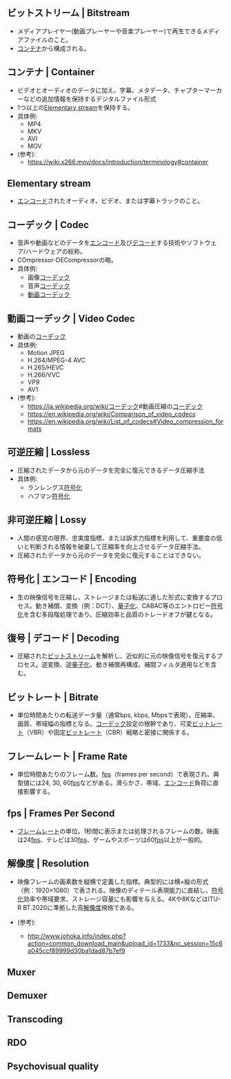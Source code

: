 <!-- 記事URL:https://github.com/takata150802/tech_glossary/blob/main/output/codec/video-codec.md# -->

## ビットストリーム | Bitstream<a id="44OT44OD44OI44K544OI44Oq44O844OgIHwgQml0c3RyZWFt"></a>

- メディアプレイヤー(動画プレーヤーや音楽プレーヤー)で再生できるメディアファイルのこと。
- <a href="https://github.com/takata150802/tech_glossary/blob/main/output/codec/video-codec.md#44Kz44Oz44OG44OKIHwgQ29udGFpbmVy">コンテナ</a>から構成される。

## コンテナ | Container<a id="44Kz44Oz44OG44OKIHwgQ29udGFpbmVy"></a>

- ビデオとオーディオのデータに加え、字幕、メタデータ、チャプターマーカーなどの追加情報を保持するデジタルファイル形式
- 1つ以上の<a href="https://github.com/takata150802/tech_glossary/blob/main/output/codec/video-codec.md#RWxlbWVudGFyeSBzdHJlYW0=">Elementary stream</a>を保持する。
- 具体例:
  - MP4
  - MKV
  - AVI
  - MOV
- (参考):
  - https://wiki.x266.mov/docs/introduction/terminology#container

## Elementary stream<a id="RWxlbWVudGFyeSBzdHJlYW0="></a>

- <a href="https://github.com/takata150802/tech_glossary/blob/main/output/codec/video-codec.md#56ym5Y+35YyWIHwg44Ko44Oz44Kz44O844OJIHwgRW5jb2Rpbmc=">エンコード</a>されたオーディオ、ビデオ、または字幕トラックのこと。

## コーデック | Codec<a id="44Kz44O844OH44OD44KvIHwgQ29kZWM="></a>

- 音声や動画などのデータを<a href="https://github.com/takata150802/tech_glossary/blob/main/output/codec/video-codec.md#56ym5Y+35YyWIHwg44Ko44Oz44Kz44O844OJIHwgRW5jb2Rpbmc=">エンコード</a>及び<a href="https://github.com/takata150802/tech_glossary/blob/main/output/codec/video-codec.md#5b6p5Y+3IHwg44OH44Kz44O844OJIHwgRGVjb2Rpbmc=">デコード</a>する技術やソフトウェア/ハードウェアの総称。
- COmpressor-DECompressorの略。
- 具体例:
  - 画像<a href="https://github.com/takata150802/tech_glossary/blob/main/output/codec/video-codec.md#44Kz44O844OH44OD44KvIHwgQ29kZWM=">コーデック</a>
  - 音声<a href="https://github.com/takata150802/tech_glossary/blob/main/output/codec/video-codec.md#44Kz44O844OH44OD44KvIHwgQ29kZWM=">コーデック</a>
  - <a href="https://github.com/takata150802/tech_glossary/blob/main/output/codec/video-codec.md#5YuV55S744Kz44O844OH44OD44KvIHwgVmlkZW8gQ29kZWM=">動画コーデック</a>

## 動画コーデック | Video Codec<a id="5YuV55S744Kz44O844OH44OD44KvIHwgVmlkZW8gQ29kZWM="></a>

- 動画の<a href="https://github.com/takata150802/tech_glossary/blob/main/output/codec/video-codec.md#44Kz44O844OH44OD44KvIHwgQ29kZWM=">コーデック</a>
- 具体例:
  - Motion JPEG
  - H.264/MPEG-4 AVC
  - H.265/HEVC
  - H.266/VVC
  - VP9
  - AV1
- (参考):
  - https://ja.wikipedia.org/wiki/<a href="https://github.com/takata150802/tech_glossary/blob/main/output/codec/video-codec.md#44Kz44O844OH44OD44KvIHwgQ29kZWM=">コーデック</a>#動画圧縮の<a href="https://github.com/takata150802/tech_glossary/blob/main/output/codec/video-codec.md#44Kz44O844OH44OD44KvIHwgQ29kZWM=">コーデック</a>
  - https://en.wikipedia.org/wiki/Comparison_of_video_codecs
  - https://en.wikipedia.org/wiki/List_of_codecs#Video_compression_formats

## 可逆圧縮 | Lossless<a id="5Y+v6YCG5Zyn57iuIHwgTG9zc2xlc3M="></a>

- 圧縮されたデータから元のデータを完全に復元できるデータ圧縮手法
- 具体例:
  - ランレングス<a href="https://github.com/takata150802/tech_glossary/blob/main/output/codec/video-codec.md#56ym5Y+35YyWIHwg44Ko44Oz44Kz44O844OJIHwgRW5jb2Rpbmc=">符号化</a>
  - ハフマン<a href="https://github.com/takata150802/tech_glossary/blob/main/output/codec/video-codec.md#56ym5Y+35YyWIHwg44Ko44Oz44Kz44O844OJIHwgRW5jb2Rpbmc=">符号化</a>

## 非可逆圧縮 | Lossy<a id="6Z2e5Y+v6YCG5Zyn57iuIHwgTG9zc3k="></a>

- 人間の感覚の限界、忠実度指標、または訴求力指標を利用して、重要度の低いと判断される情報を破棄して圧縮率を向上させるデータ圧縮手法。
- 圧縮されたデータから元のデータを完全に復元することはできない。

## 符号化 | エンコード | Encoding<a id="56ym5Y+35YyWIHwg44Ko44Oz44Kz44O844OJIHwgRW5jb2Rpbmc="></a>

- 生の映像信号を圧縮し、ストレージまたは転送に適した形式に変換するプロセス。動き補償、変換（例：DCT）、<a href="https://github.com/takata150802/tech_glossary/blob/main/output/ai/llm-optimization.md#6YeP5a2Q5YyWIHwgUXVhbnRpemF0aW9u">量子化</a>、CABAC等のエントロピー<a href="https://github.com/takata150802/tech_glossary/blob/main/output/codec/video-codec.md#56ym5Y+35YyWIHwg44Ko44Oz44Kz44O844OJIHwgRW5jb2Rpbmc=">符号化</a>を含む多段階処理であり、圧縮効率と品質のトレードオフが鍵となる。

## 復号 | デコード | Decoding<a id="5b6p5Y+3IHwg44OH44Kz44O844OJIHwgRGVjb2Rpbmc="></a>

- 圧縮された<a href="https://github.com/takata150802/tech_glossary/blob/main/output/codec/video-codec.md#44OT44OD44OI44K544OI44Oq44O844OgIHwgQml0c3RyZWFt">ビットストリーム</a>を解析し、近似的に元の映像信号を復元するプロセス。逆変換、逆<a href="https://github.com/takata150802/tech_glossary/blob/main/output/ai/llm-optimization.md#6YeP5a2Q5YyWIHwgUXVhbnRpemF0aW9u">量子化</a>、動き補償再構成、補間フィルタ適用などを含む。

## ビットレート | Bitrate<a id="44OT44OD44OI44Os44O844OIIHwgQml0cmF0ZQ=="></a>

- 単位時間あたりの転送データ量（通常bps, kbps, Mbpsで表現）。圧縮率、画質、帯域幅の指標となる。<a href="https://github.com/takata150802/tech_glossary/blob/main/output/codec/video-codec.md#44Kz44O844OH44OD44KvIHwgQ29kZWM=">コーデック</a>設定の根幹であり、可変<a href="https://github.com/takata150802/tech_glossary/blob/main/output/codec/video-codec.md#44OT44OD44OI44Os44O844OIIHwgQml0cmF0ZQ==">ビットレート</a>（VBR）や固定<a href="https://github.com/takata150802/tech_glossary/blob/main/output/codec/video-codec.md#44OT44OD44OI44Os44O844OIIHwgQml0cmF0ZQ==">ビットレート</a>（CBR）戦略と密接に関係する。

## フレームレート | Frame Rate<a id="44OV44Os44O844Og44Os44O844OIIHwgRnJhbWUgUmF0ZQ=="></a>

- 単位時間あたりのフレーム数。<a href="https://github.com/takata150802/tech_glossary/blob/main/output/codec/video-codec.md#ZnBzIHwgRnJhbWVzIFBlciBTZWNvbmQ=">fps</a>（frames per second）で表現され、典型値には24, 30, 60<a href="https://github.com/takata150802/tech_glossary/blob/main/output/codec/video-codec.md#ZnBzIHwgRnJhbWVzIFBlciBTZWNvbmQ=">fps</a>などがある。滑らかさ、帯域、<a href="https://github.com/takata150802/tech_glossary/blob/main/output/codec/video-codec.md#56ym5Y+35YyWIHwg44Ko44Oz44Kz44O844OJIHwgRW5jb2Rpbmc=">エンコード</a>負荷に直接影響する。

## fps | Frames Per Second<a id="ZnBzIHwgRnJhbWVzIFBlciBTZWNvbmQ="></a>

- <a href="https://github.com/takata150802/tech_glossary/blob/main/output/codec/video-codec.md#44OV44Os44O844Og44Os44O844OIIHwgRnJhbWUgUmF0ZQ==">フレームレート</a>の単位。1秒間に表示または処理されるフレームの数。映画は24<a href="https://github.com/takata150802/tech_glossary/blob/main/output/codec/video-codec.md#ZnBzIHwgRnJhbWVzIFBlciBTZWNvbmQ=">fps</a>、テレビは30<a href="https://github.com/takata150802/tech_glossary/blob/main/output/codec/video-codec.md#ZnBzIHwgRnJhbWVzIFBlciBTZWNvbmQ=">fps</a>、ゲームやスポーツは60<a href="https://github.com/takata150802/tech_glossary/blob/main/output/codec/video-codec.md#ZnBzIHwgRnJhbWVzIFBlciBTZWNvbmQ=">fps</a>以上が一般的。

## 解像度 | Resolution<a id="6Kej5YOP5bqmIHwgUmVzb2x1dGlvbg=="></a>

- 映像フレームの画素数を縦横で定義した指標。典型的には横×縦の形式（例：1920×1080）で表される。映像のディテール表現能力に直結し、<a href="https://github.com/takata150802/tech_glossary/blob/main/output/codec/video-codec.md#56ym5Y+35YyWIHwg44Ko44Oz44Kz44O844OJIHwgRW5jb2Rpbmc=">符号化</a>効率や帯域要求、ストレージ容量にも影響を与える。4Kや8KなどはITU-R BT.2020に準拠した高<a href="https://github.com/takata150802/tech_glossary/blob/main/output/codec/video-codec.md#6Kej5YOP5bqmIHwgUmVzb2x1dGlvbg==">解像度</a>規格である。

- (参考):

  - http://www.johoka.info/index.php?action=common_download_main&upload_id=1733&nc_session=15c6a045ccf89999d30ba1dad87b7ef9

## Muxer<a id="TXV4ZXI="></a>

## Demuxer<a id="RGVtdXhlcg=="></a>

## Transcoding<a id="VHJhbnNjb2Rpbmc="></a>

## RDO<a id="UkRP"></a>

## Psychovisual quality<a id="UHN5Y2hvdmlzdWFsIHF1YWxpdHk="></a>
